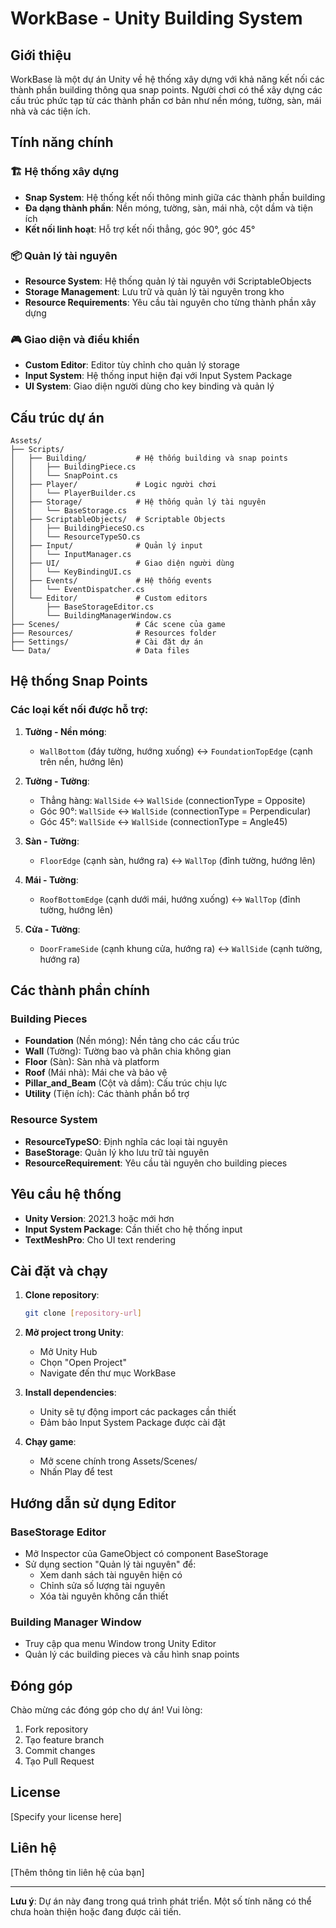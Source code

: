 # WorkBase - Unity Building System

## Giới thiệu

WorkBase là một dự án Unity về hệ thống xây dựng với khả năng kết nối các thành phần building thông qua snap points. Người chơi có thể xây dựng các cấu trúc phức tạp từ các thành phần cơ bản như nền móng, tường, sàn, mái nhà và các tiện ích.

## Tính năng chính

### 🏗️ Hệ thống xây dựng
- **Snap System**: Hệ thống kết nối thông minh giữa các thành phần building
- **Đa dạng thành phần**: Nền móng, tường, sàn, mái nhà, cột dầm và tiện ích
- **Kết nối linh hoạt**: Hỗ trợ kết nối thẳng, góc 90°, góc 45°

### 📦 Quản lý tài nguyên
- **Resource System**: Hệ thống quản lý tài nguyên với ScriptableObjects
- **Storage Management**: Lưu trữ và quản lý tài nguyên trong kho
- **Resource Requirements**: Yêu cầu tài nguyên cho từng thành phần xây dựng

### 🎮 Giao diện và điều khiển
- **Custom Editor**: Editor tùy chỉnh cho quản lý storage
- **Input System**: Hệ thống input hiện đại với Input System Package
- **UI System**: Giao diện người dùng cho key binding và quản lý

## Cấu trúc dự án

```
Assets/
├── Scripts/
│   ├── Building/           # Hệ thống building và snap points
│   │   ├── BuildingPiece.cs
│   │   └── SnapPoint.cs
│   ├── Player/             # Logic người chơi
│   │   └── PlayerBuilder.cs
│   ├── Storage/            # Hệ thống quản lý tài nguyên
│   │   └── BaseStorage.cs
│   ├── ScriptableObjects/  # Scriptable Objects
│   │   ├── BuildingPieceSO.cs
│   │   └── ResourceTypeSO.cs
│   ├── Input/              # Quản lý input
│   │   └── InputManager.cs
│   ├── UI/                 # Giao diện người dùng
│   │   └── KeyBindingUI.cs
│   ├── Events/             # Hệ thống events
│   │   └── EventDispatcher.cs
│   └── Editor/             # Custom editors
│       ├── BaseStorageEditor.cs
│       └── BuildingManagerWindow.cs
├── Scenes/                 # Các scene của game
├── Resources/              # Resources folder
├── Settings/               # Cài đặt dự án
└── Data/                   # Data files
```

## Hệ thống Snap Points

### Các loại kết nối được hỗ trợ:

1. **Tường - Nền móng**:
   - `WallBottom` (đáy tường, hướng xuống) ↔ `FoundationTopEdge` (cạnh trên nền, hướng lên)

2. **Tường - Tường**:
   - Thẳng hàng: `WallSide` ↔ `WallSide` (connectionType = Opposite)
   - Góc 90°: `WallSide` ↔ `WallSide` (connectionType = Perpendicular)
   - Góc 45°: `WallSide` ↔ `WallSide` (connectionType = Angle45)

3. **Sàn - Tường**:
   - `FloorEdge` (cạnh sàn, hướng ra) ↔ `WallTop` (đỉnh tường, hướng lên)

4. **Mái - Tường**:
   - `RoofBottomEdge` (cạnh dưới mái, hướng xuống) ↔ `WallTop` (đỉnh tường, hướng lên)

5. **Cửa - Tường**:
   - `DoorFrameSide` (cạnh khung cửa, hướng ra) ↔ `WallSide` (cạnh tường, hướng ra)

## Các thành phần chính

### Building Pieces
- **Foundation** (Nền móng): Nền tảng cho các cấu trúc
- **Wall** (Tường): Tường bao và phân chia không gian
- **Floor** (Sàn): Sàn nhà và platform
- **Roof** (Mái nhà): Mái che và bảo vệ
- **Pillar_and_Beam** (Cột và dầm): Cấu trúc chịu lực
- **Utility** (Tiện ích): Các thành phần bổ trợ

### Resource System
- **ResourceTypeSO**: Định nghĩa các loại tài nguyên
- **BaseStorage**: Quản lý kho lưu trữ tài nguyên
- **ResourceRequirement**: Yêu cầu tài nguyên cho building pieces

## Yêu cầu hệ thống

- **Unity Version**: 2021.3 hoặc mới hơn
- **Input System Package**: Cần thiết cho hệ thống input
- **TextMeshPro**: Cho UI text rendering

## Cài đặt và chạy

1. **Clone repository**:
   ```bash
   git clone [repository-url]
   ```

2. **Mở project trong Unity**:
   - Mở Unity Hub
   - Chọn "Open Project"
   - Navigate đến thư mục WorkBase

3. **Install dependencies**:
   - Unity sẽ tự động import các packages cần thiết
   - Đảm bảo Input System Package được cài đặt

4. **Chạy game**:
   - Mở scene chính trong Assets/Scenes/
   - Nhấn Play để test

## Hướng dẫn sử dụng Editor

### BaseStorage Editor
- Mở Inspector của GameObject có component BaseStorage
- Sử dụng section "Quản lý tài nguyên" để:
  - Xem danh sách tài nguyên hiện có
  - Chỉnh sửa số lượng tài nguyên
  - Xóa tài nguyên không cần thiết

### Building Manager Window
- Truy cập qua menu Window trong Unity Editor
- Quản lý các building pieces và cấu hình snap points

## Đóng góp

Chào mừng các đóng góp cho dự án! Vui lòng:
1. Fork repository
2. Tạo feature branch
3. Commit changes
4. Tạo Pull Request

## License

[Specify your license here]

## Liên hệ

[Thêm thông tin liên hệ của bạn]

---

**Lưu ý**: Dự án này đang trong quá trình phát triển. Một số tính năng có thể chưa hoàn thiện hoặc đang được cải tiến.
